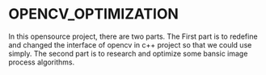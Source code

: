 # OPENCV_OPTIMIZATION
In this opensource project, there are two parts. 
The First part is to redefine and changed the interface of opencv in c++ project so that we could use simply.
The second part is to research and optimize some bansic image process algorithms.

